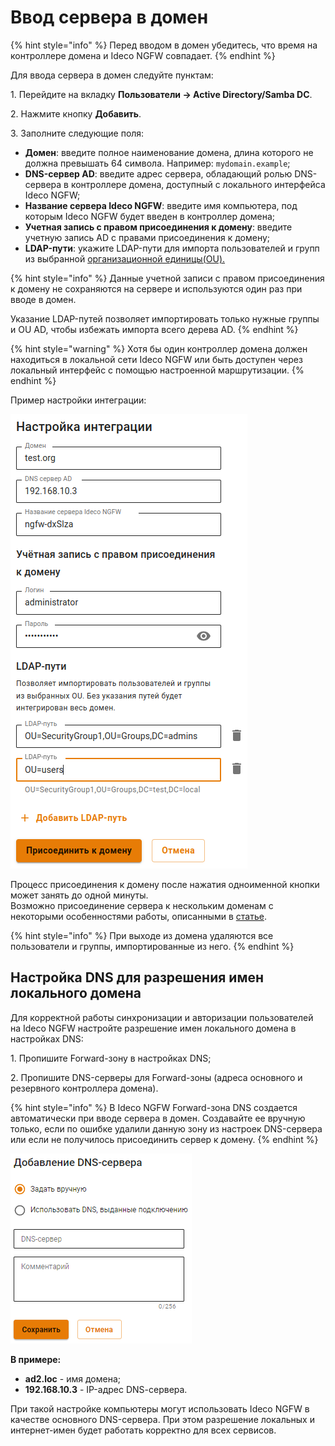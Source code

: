 # Ввод сервера в домен

{% hint style="info" %}
Перед вводом в домен убедитесь, что время на контроллере домена и Ideco NGFW совпадает.
{% endhint %}


Для ввода сервера в домен следуйте пунктам:

1\. Перейдите на вкладку **Пользователи -> Active Directory/Samba DC**.

2\. Нажмите кнопку **Добавить**.

3\. Заполните следующие поля:
   * **Домен**: введите полное наименование домена, длина которого не должна превышать 64 символа. Например: `mydomain.example`;
   * **DNS-сервер AD**: введите адрес сервера, обладающий ролью DNS-сервера в контроллере домена, доступный с локального интерфейса Ideco NGFW;
   * **Название сервера Ideco NGFW**: введите имя компьютера, под которым Ideco NGFW будет введен в контроллер домена;
   * **Учетная запись с правом присоединения к домену**: введите учетную запись AD с правами присоединения к домену;
   * **LDAP-пути**: укажите LDAP-пути для импорта пользователей и групп из выбранной [организационной единицы(OU).](https://serverspace.ru/support/help/kak-upravlyat-ou-v-active-directory/?utm_source=google.com&utm_medium=organic&utm_campaign=google.com&utm_referrer=google.com)
  
{% hint style="info" %}
Данные учетной записи с правом присоединения к домену не сохраняются на сервере и используются один раз при вводе в домен.

Указание LDAP-путей позволяет импортировать только нужные группы и OU AD, чтобы избежать импорта всего дерева AD.
{% endhint %}

{% hint style="warning" %}
Хотя бы один контроллер домена должен находиться в локальной сети Ideco NGFW или быть доступен через локальный интерфейс с помощью настроенной маршрутизации.
{% endhint %}

Пример настройки интеграции:

![](/.gitbook/assets/added-ad.png)

Процесс присоединения к домену после нажатия одноименной кнопки может занять до одной минуты.\
Возможно присоединение сервера к нескольким доменам с некоторыми особенностями работы, описанными в [статье](README.md#osobennosti-ispolzovaniya-integracii-s-neskolkimi-kontrollerami-domena).

{% hint style="info" %}
При выходе из домена удаляются все пользователи и группы, импортированные из него.
{% endhint %}


## Настройка DNS для разрешения имен локального домена

Для корректной работы синхронизации и авторизации пользователей на Ideco NGFW настройте разрешение имен локального домена в настройках DNS:

1\. Пропишите Forward-зону в настройках DNS;

2\. Пропишите DNS-серверы для Forward-зоны (адреса основного и резервного контроллера домена).

{% hint style="info" %}
В Ideco NGFW Forward-зона DNS создается автоматически при вводе сервера в домен. Создавайте ее вручную только, если по ошибке удалили данную зону из настроек DNS-сервера или если не получилось присоединить сервер к домену.
{% endhint %}

![](/.gitbook/assets/dns.png)

**В примере:**

* **ad2.loc** - имя домена;
* **192.168.10.3** - IP-адрес DNS-cервера.

При такой настройке компьютеры могут использовать Ideco NGFW в качестве основного DNS-сервера. При этом разрешение локальных и интернет-имен будет работать корректно для всех сервисов.
